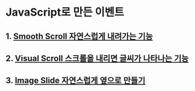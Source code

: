 # JavaScript로 만든 이벤트

## 1. [Smooth Scroll 자연스럽게 내려가는 기능](https://github.com/enginecode-cpu/Pure-Event-JavaScript/tree/main/1.Smooth-Scroll)
## 2. [Visual Scroll 스크롤을 내리면 글씨가 나타나는 기능](https://github.com/enginecode-cpu/Pure-Event-JavaScript/tree/main/2.Visual%20Effect)
## 3. [Image Slide 자연스럽게 옆으로 만들기](https://github.com/enginecode-cpu/Pure-Event-JavaScript/tree/main/3.Image-Slider)
